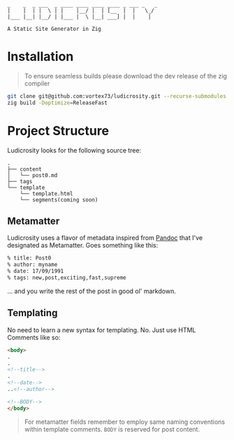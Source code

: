  ```
_    _  _ ___  _ ____ ____ ____ ____ _ ___ _   _ 
|    |  | |  \ | |    |__/ |  | [__  |  |   \_/  
|___ |__| |__/ | |___ |  \ |__| ___] |  |    |   

A Static Site Generator in Zig
 ```

# Installation

> To ensure seamless builds please download the dev release of the zig compiler

```bash
git clone git@github.com:vortex73/ludicrosity.git --recurse-submodules
zig build -Doptimize=ReleaseFast
```

# Project Structure
Ludicrosity looks for the following source tree:

```
.
├── content
│   └── post0.md
├── tags
└── template
    └── template.html
    └── segments(coming soon)

```

## Metamatter
Ludicrosity uses a flavor of metadata inspired from [Pandoc](https://pandoc.org/) that I've designated as Metamatter. Goes something like this:

```md
% title: Post0
% author: myname
% date: 17/09/1991
% tags: new,post,exciting,fast,supreme
```

... and you write the rest of the post in good ol' markdown.

## Templating
No need to learn a new syntax for templating. No. Just use HTML Comments like so:

```html
<body>
.
.
<!--title-->
.
<!--date-->
..<!--author-->

<!--BODY-->
</body>
```

>  For metamatter fields remember to employ same naming conventions within template comments. `BODY` is reserved for post content.

